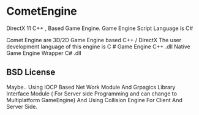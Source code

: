 # CometEngine
DirectX 11 C++ ,  Based Game Engine. Game Engine Script Language is C#

Comet Engine are 3D/2D Game Engine based C++ / DirectX
The user development language of this engine is C #
Game Engine C++ .dll
Native Game Engine Wrapper C# .dll


## BSD License 


Maybe..
Using IOCP Based Net Work Module 
And Grpagics Library Interface Module  ( For Server side Programming and can change to Multiplatform GameEngine)
And Using Collision Engine For Client And Server Side.
